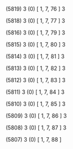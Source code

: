 (5819) 3 (0) [ 1, 7, 76 ] 3 


(5818) 3 (0) [ 1, 7, 77 ] 3 


(5816) 3 (0) [ 1, 7, 79 ] 3 


(5815) 3 (0) [ 1, 7, 80 ] 3 


(5814) 3 (0) [ 1, 7, 81 ] 3 


(5813) 3 (0) [ 1, 7, 82 ] 3 


(5812) 3 (0) [ 1, 7, 83 ] 3 


(5811) 3 (0) [ 1, 7, 84 ] 3 


(5810) 3 (0) [ 1, 7, 85 ] 3 


(5809) 3 (0) [ 1, 7, 86 ] 3 


(5808) 3 (0) [ 1, 7, 87 ] 3 


(5807) 3 (0) [ 1, 7, 88 ]  

